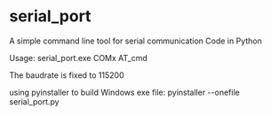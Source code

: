 # serial_port

A simple command line tool for serial communication
Code in Python

Usage: serial_port.exe COMx AT_cmd

The baudrate is fixed to 115200

using pyinstaller to build Windows exe file:
pyinstaller --onefile serial_port.py
